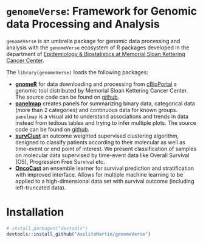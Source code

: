 # `genomeVerse`: Framework for Genomic data Processing and Analysis

`genomeVerse` is an umbrella package for genomic data processing and analysis with the `genomeVerse` ecosystem of R packages developed in the department of [Epidemiology & Biostatistics at Memorial Sloan Kettering Cancer Center](https://www.mskcc.org/departments/epidemiology-biostatistics).

The `library(genomeVerse)` loads the following packages:

  - [**gnomeR**](https://axelitomartin.github.io/gnomeR/) for data downloading and processing from [cBioPortal](https://www.cbioportal.org/) a genomic tool distributed by Memorial Sloan Kettering Cancer Center. The source code can be found on [github](https://github.com/AxelitoMartin/gnomeR).
  - [**panelmap**](https://arorarshi.github.io/panelmap/) creates panels for summarizing binary data, categorical data (more than 2 categories) and continuous data for known groups. `panelmap` is a visual aid to understand associations and trends in data instead from tedious tables and trying to infer multiple plots. The source code can be found on [github](https://github.com/arorarshi/panelmap).
  - [**survClust**](https://github.com/arorarshi/survClust) an outcome weighted supervised clustering algorithm, designed to classify patients according to their molecular as well as time-event or end point of interest. We present classification of samples on molecular data supervised by time-event data like Overall Survival (OS), Progression Free Survival etc.
  - [**OncoCast**](https://github.com/AxelitoMartin/OncoCast) an ensemble learner for survival prediction and stratification with improved interface. Allows for multiple machine learning to be applied to a high-dimensional data set with survival outcome (including left-truncated data).

# Installation

``` r
# install.packages("devtools")
devtools::install_github("AxelitoMartin/genomeVerse")
```

